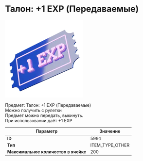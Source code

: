 # Талон: +1 EXP (Передаваемые)

![Item Image](../img/5991.webp?raw=true)

Предмет: Талон: +1 EXP (Передаваемые)<br>Можно получить с рулетки<br>Предмет можно передать, выкинуть.<br>При использовании даёт +1 EXP


| Параметр | Значение |
|----------|----------|
| **ID** | 5991 |
| **Тип** | ITEM_TYPE_OTHER |
| **Максимальное количество в ячейке** | 200 |

